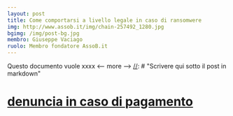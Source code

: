 ```yaml
---
layout: post
title: Come comportarsi a livello legale in caso di ransomwere
img: http://www.assob.it/img/chain-257492_1280.jpg
bgimg: /img/post-bg.jpg
membro: Giuseppe Vaciago
ruolo: Membro fondatore AssoB.it
---
```

[//]: # "Scrivere qui  sotto un summary del post"
Questo documento vuole xxxx
<-- more -->
[//]: # "Scrivere qui  sotto il post in markdown"
# [denuncia in caso di pagamento](https://drive.google.com/open?id=0B9RhYggrYYllUFpUVGhpVUQ0c3NJaGtwa2tKd3A3QUM3V1ZF)
